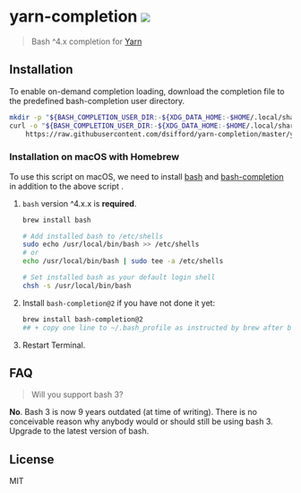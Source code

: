 # yarn-completion ![](https://github.com/dsifford/yarn-completion/workflows/build/badge.svg)

> Bash ^4.x completion for [Yarn](https://github.com/yarnpkg/yarn)

## Installation

To enable on-demand completion loading, download the completion file to the predefined bash-completion user directory.

```sh
mkdir -p "${BASH_COMPLETION_USER_DIR:-${XDG_DATA_HOME:-$HOME/.local/share}/bash-completion}/completions/"
curl -o "${BASH_COMPLETION_USER_DIR:-${XDG_DATA_HOME:-$HOME/.local/share}/bash-completion}/completions/yarn" \
	https://raw.githubusercontent.com/dsifford/yarn-completion/master/yarn-completion.bash
```

### Installation on macOS with Homebrew
To use this script on macOS, we need to install [bash](https://www.gnu.org/software/bash/) and [bash-completion](https://github.com/scop/bash-completion) in addition to the above script .

1.  `bash` version ^4.x.x is **required**.

    ```bash
    brew install bash

    # Add installed bash to /etc/shells
    sudo echo /usr/local/bin/bash >> /etc/shells
	# or
	echo /usr/local/bin/bash | sudo tee -a /etc/shells

    # Set installed bash as your default login shell
    chsh -s /usr/local/bin/bash
    ```

2.  Install `bash-completion@2` if you have not done it yet:

    ```bash
    brew install bash-completion@2
    ## + copy one line to ~/.bash_profile as instructed by brew after bash-completion setup
    ```

3.  Restart Terminal.

## FAQ

> Will you support bash 3?

**No**. Bash 3 is now 9 years outdated (at time of writing). There is no conceivable reason why anybody would or should still be using bash 3. Upgrade to the latest version of bash.

## License

MIT
